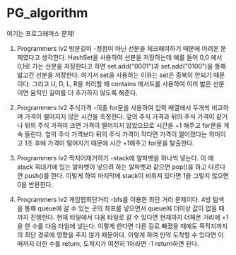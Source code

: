 # PG_algorithm
여기는 프로그래머스 문제!

1. Programmers lv2 방문길이
-정점이 아닌 선분을 체크해야하기 때문에 어려운 문제였다고 생각한다. HashSet을 사용하여 선분을 저장하는데 예를 들어 0,0 에서 0,1로 가는 선분을 저장한다고 하면 set.add("0001")과 set.add("0100")을 통해 밟고간 선분을 저장한다. 여기서 set을 사용하는 이유는 set은 중복이 안되기 때문이다. 그리고 U, D, L, R을 처리할 때 contains 메서드를 사용하여 이미 밟은 선분이면 움직인 길이를 더 추가하지 않도록 해준다.

2. Programmers lv2 주식가격
-이중 for문을 사용하여 입력 배열에서 두개씩 비교하며 가격이 떨어지지 않은 시간을 측정한다. 앞의 주식 가격과 뒤의 주식 가격이 같거나 뒤의 주식 가격이 크면 가격이 떨어지지 않았으므로 시간을 +1 해주고 for문을 계속 돌린다. 앞의 주식 가격보다 뒤의 주식 가격이 작다면 가격이 떨어졌다는 의미이고 1초 후에 가격이 떨어지기 때문에 시간 +1해주고 for문을 탈출한다.

3. Programmers lv2 짝지어제거하기
-stack에 알파벳을 하나씩 넣는다. 이 때 stack 꼭대기에 있는 알파벳이 넣으려 하는 알파벳과 같으면 pop()을 하고 다르다면 push()를 한다. 이렇게 하여 마지막에 stack이 비워져 있다면 1을 그렇지 않으면 0을 반환한다.

4. Programmers lv2 게임맵최단거리
-bfs를 이용한 최단 거리 문제이다. 4방 탐색을 통해 queue에 갈 수 있는 곳의 좌표를 넣으면서 queue에 더이상 값이 없을 때까지 진행한다.
현재 타일에서 다음 타일로 갈 수 있다면 현재까지 더해온 거리에 +1을 한 수를 다음 타일에 넣는다. 이렇게 한다면 다른 길로 빠졌을 때에도 목적지까지의 최단 경로에 영향을 주지 않기 때문이다. 이렇게 하여 만약 도착할 수 있다면 이때까지 더한 수를 return, 도착지가 여전히 1이라면 -1 return하면 된다.
